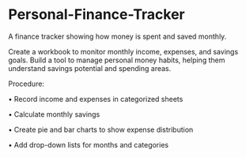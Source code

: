 # Personal-Finance-Tracker

A finance tracker showing how money is spent and saved monthly.

Create a workbook to monitor monthly income, expenses, and savings goals. 
Build a tool to manage personal money habits, helping them understand savings potential and spending areas.

Procedure: 

• Record income and expenses in categorized sheets

• Calculate monthly savings 

• Create pie and bar charts to show expense distribution 

• Add drop-down lists for months and categories
